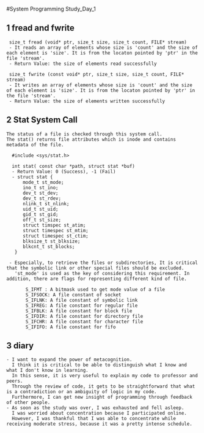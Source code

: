 #System Programming Study_Day_1

## 1 fread and fwrite

     size_t fread (void* ptr, size_t size, size_t count, FILE* stream)
     - It reads an array of elements whose size is 'count' and the size of each element is 'size'. It is from the locaton pointed by 'ptr' in the file 'stream'.
     - Return Value: the size of elements read successfully
     
     size_t fwrite (const void* ptr, size_t size, size_t count, FILE* stream)
     - It writes an array of elements whose size is 'count' and the size of each element is 'size'. It is from the locaton pointed by 'ptr' in the file 'stream'. 
     - Return Value: the size of elements written successfully



## 2 Stat System Call

    The status of a file is checked through this system call.  
    The stat() returns file attributes which is inode and contains metadata of the file.
    
      #include <sys/stat.h>
      
      int stat( const char *path, struct stat *buf)
      - Return Value: 0 (Success), -1 (Fail)
      - struct stat {
          mode_t st_mode;
          ino_t st_ino;
          dev_t st_dev;
          dev_t st_rdev;
          nlink_t st_nlink;
          uid_t st_uid;
          gid_t st_gid;
          off_t st_size;
          struct timspec st_atim;
          struct timespec st_mtim;
          struct timespec st_ctim;
          blksize_t st_blksize;
          blkcnt_t st_blocks;
       }
      
     - Especially, to retrieve the files or subdirectories, It is critical that the symbolic link or other special files should be excluded.
       'st_mode' is used as the key of considering this requirement. In addition, there are flags for representing different kind of file.
       
           S_IFMT : A bitmask used to get mode value of a file
           S_IFSOCK: A file constant of socket
           S_IFLNK: A file constant of symbolic link
           S_IFREG: A file constant for regular file
           S_IFBLK: A file constant for block file
           S_IFDIR: A file constant for directory file
           S_IFCHR: A file constant for character file
           S_IFIFO: A file constant for fifo


## 3 diary

    - I want to expand the power of metacognition. 
      I think it is critical to be able to distinguish what I know and what I don't know in learning.
      In this sense, it is very useful to explain my code to professor and peers. 
      Through the review of code, it gets to be straightforward that what is a contradiction or an ambiguity of logic in my code.
      Furthermore, I can get new insight of programming through feedback of other people.
    - As soon as the study was over, I was exhausted and fell asleep. 
      I was worried about concentration because I participated online.
      However, I was thankful that I was able to concentrate while receiving moderate stress, because it was a pretty intense schedule.
      
 
